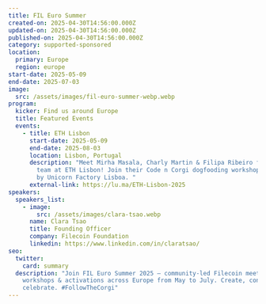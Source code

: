 ```yaml
---
title: FIL Euro Summer
created-on: 2025-04-30T14:56:00.000Z
updated-on: 2025-04-30T14:56:00.000Z
published-on: 2025-04-30T14:56:00.000Z
category: supported-sponsored
location:
  primary: Europe
  region: europe
start-date: 2025-05-09
end-date: 2025-07-03
image:
  src: /assets/images/fil-euro-summer-webp.webp
program:
  kicker: Find us around Europe
  title: Featured Events
  events:
    - title: ETH Lisbon
      start-date: 2025-05-09
      end-date: 2025-08-03
      location: Lisbon, Portugal
      description: "Meet Mirha Masala, Charly Martin & Filipa Ribeiro from FF’s UXIT
        team at ETH Lisbon! Join their Code n Corgi dogfooding workshop at AIhub
        by Unicorn Factory Lisboa. "
      external-link: https://lu.ma/ETH-Lisbon-2025
speakers:
  speakers_list:
    - image:
        src: /assets/images/clara-tsao.webp
      name: Clara Tsao
      title: Founding Officer
      company: Filecoin Foundation
      linkedin: https://www.linkedin.com/in/claratsao/
seo:
  twitter:
    card: summary
  description: "Join FIL Euro Summer 2025 — community-led Filecoin meetups,
    workshops & activations across Europe from May to July. Create, connect &
    celebrate. #FollowTheCorgi"
---
```

